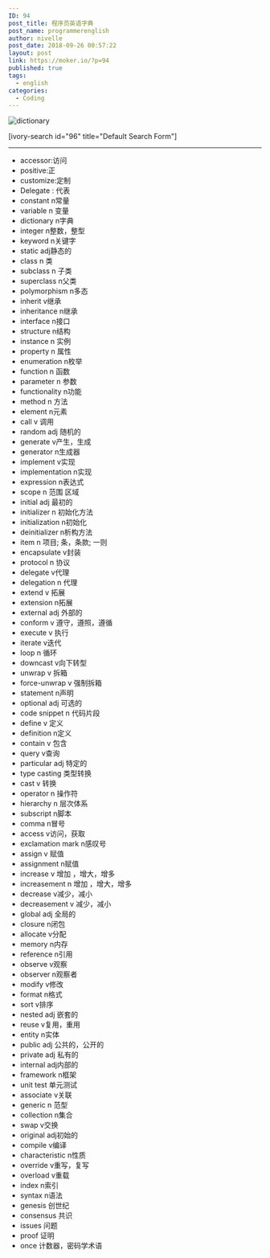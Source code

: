 ```yaml
---
ID: 94
post_title: 程序员英语字典
post_name: programmerenglish
author: nivelle
post_date: 2018-09-26 00:57:22
layout: post
link: https://moker.io/?p=94
published: true
tags:
  - english
categories:
  - Coding
---
```


<!--more-->

<img src="http://7xpuj1.com1.z0.glb.clouddn.com/dictionary.png" alt="dictionary" />

[ivory-search id="96" title="Default Search Form"]

---

- accessor:访问
- positive:正
- customize:定制
- Delegate : 代表
- constant n常量
- variable n 变量
- dictionary n字典
- integer n整数，整型
- keyword n关键字
- static adj静态的
- class n 类
- subclass n 子类
- superclass n父类
- polymorphism n多态 
- inherit v继承
- inheritance n继承
- interface n接口
- structure n结构
- instance n 实例
- property n 属性
- enumeration n枚举
- function n 函数
- parameter n 参数
- functionality n功能
- method n 方法
- element n元素
- call v 调用
- random adj 随机的
- generate v产生，生成
- generator n生成器
- implement v实现
- implementation n实现
- expression n表达式
- scope n 范围 区域
- initial adj 最初的
- initializer n 初始化方法
- initialization n初始化
- deinitializer n析构方法
- item n 项目; 条，条款; 一则
- encapsulate v封装
- protocol n 协议
- delegate v代理
- delegation n 代理
- extend v 拓展
- extension n拓展
- external adj 外部的
- conform v 遵守，遵照，遵循
- execute v 执行
- iterate v迭代
- loop n 循环
- downcast v向下转型
- unwrap v 拆箱
- force-unwrap v 强制拆箱
- statement n声明
- optional adj 可选的
- code snippet n 代码片段
- define v 定义
- definition n定义
- contain v 包含
- query v查询
- particular adj 特定的
- type casting 类型转换
- cast v 转换
- operator n 操作符
- hierarchy n 层次体系
- subscript n脚本
- comma n冒号
- access v访问，获取
- exclamation mark n感叹号
- assign v 赋值
- assignment n赋值
- increase v 增加 ，增大，增多
- increasement n 增加 ，增大，增多
- decrease v减少，减小
- decreasement v 减少，减小
- global adj 全局的
- closure n闭包
- allocate v分配
- memory n内存
- reference n引用
- observe v观察
- observer n观察者
- modify v修改
- format n格式
- sort v排序
- nested adj 嵌套的
- reuse v复用，重用
- entity n实体
- public adj 公共的，公开的
- private adj 私有的
- internal adj内部的
- framework n框架
- unit test 单元测试
- associate v关联
- generic n 范型
- collection n集合
- swap v交换
- original adj初始的
- compile v编译
- characteristic n性质
- override v重写，复写
- overload v重载
- index n索引
- syntax n语法
- genesis 创世纪
- consensus 共识
- issues 问题
- proof 证明
- once 计数器，密码学术语

